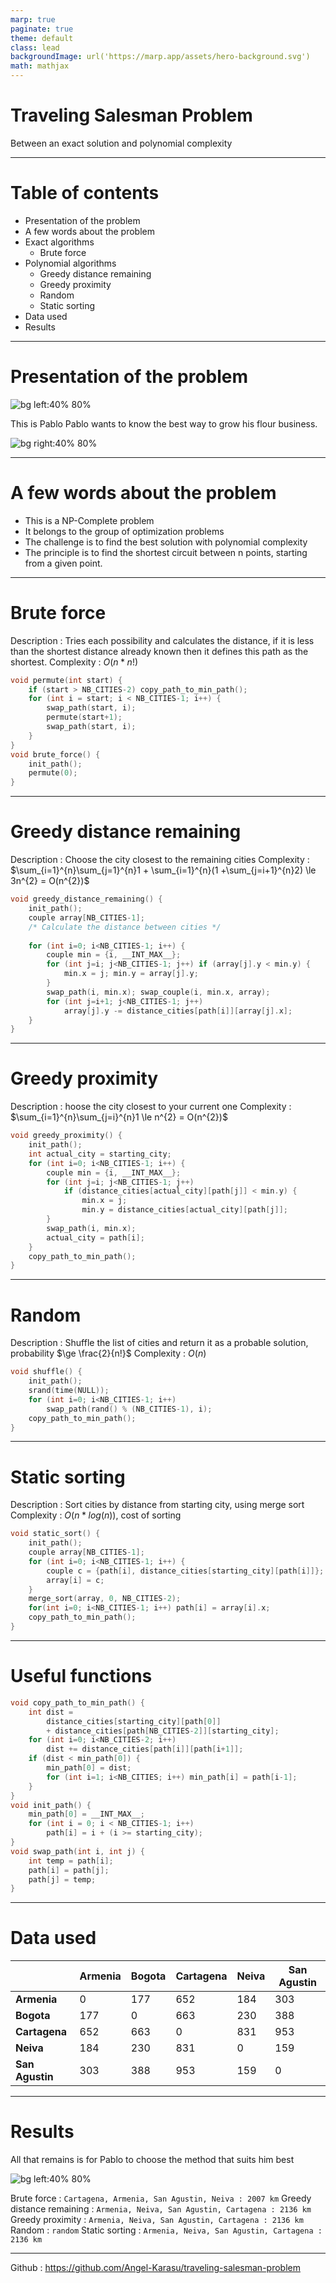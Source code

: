 ```yaml
---
marp: true
paginate: true
theme: default
class: lead
backgroundImage: url('https://marp.app/assets/hero-background.svg')
math: mathjax
---
```


# **Traveling Salesman Problem**

Between an exact solution and polynomial complexity

---

# Table of contents

- Presentation of the problem
- A few words about the problem
- Exact algorithms
  - Brute force
- Polynomial algorithms
  - Greedy distance remaining
  - Greedy proximity
  - Random
  - Static sorting
- Data used
- Results

---

# Presentation of the problem

![bg left:40% 80%](./pablo.png)

This is Pablo
Pablo wants to know the best way to grow his flour business.

![bg right:40% 80%](https://www.goway.com/media/uploads/maps/latin_america/colombia/colombia.jpg)

---

# A few words about the problem

- This is a NP-Complete problem
- It belongs to the group of optimization problems
- The challenge is to find the best solution with polynomial complexity
- The principle is to find the shortest circuit between n points, starting from a given point.

---

# Brute force

Description : Tries each possibility and calculates the distance, if it is less than the shortest distance already known then it defines this path as the shortest.
Complexity : $O(n*n!)$

```c
void permute(int start) {
    if (start > NB_CITIES-2) copy_path_to_min_path();
    for (int i = start; i < NB_CITIES-1; i++) {
        swap_path(start, i);
        permute(start+1);
        swap_path(start, i);
    }
}
void brute_force() {
    init_path();
    permute(0);
}
```

---

# Greedy distance remaining

Description : Choose the city closest to the remaining cities
Complexity : $\sum_{i=1}^{n}\sum_{j=1}^{n}1 + \sum_{i=1}^{n}(1 +\sum_{j=i+1}^{n}2) \le 3n^{2} = O(n^{2})$

```c
void greedy_distance_remaining() {
    init_path();
    couple array[NB_CITIES-1];
    /* Calculate the distance between cities */
    
    for (int i=0; i<NB_CITIES-1; i++) {
        couple min = {i, __INT_MAX__};
        for (int j=i; j<NB_CITIES-1; j++) if (array[j].y < min.y) {
            min.x = j; min.y = array[j].y;
        }
        swap_path(i, min.x); swap_couple(i, min.x, array);
        for (int j=i+1; j<NB_CITIES-1; j++)
            array[j].y -= distance_cities[path[i]][array[j].x];
    }
}
```

---

# Greedy proximity

Description : hoose the city closest to your current one
Complexity : $\sum_{i=1}^{n}\sum_{j=i}^{n}1 \le n^{2} = O(n^{2})$

```c
void greedy_proximity() {
    init_path();
    int actual_city = starting_city;
    for (int i=0; i<NB_CITIES-1; i++) {
        couple min = {i, __INT_MAX__};
        for (int j=i; j<NB_CITIES-1; j++)
            if (distance_cities[actual_city][path[j]] < min.y) {
                min.x = j;
                min.y = distance_cities[actual_city][path[j]];
        }
        swap_path(i, min.x);
        actual_city = path[i];
    }
    copy_path_to_min_path();
}
```

---

# Random

Description : Shuffle the list of cities and return it as a probable solution, probability $\ge \frac{2}{n!}$
Complexity : $O(n)$

```c
void shuffle() {
    init_path();
    srand(time(NULL));
    for (int i=0; i<NB_CITIES-1; i++)
        swap_path(rand() % (NB_CITIES-1), i);
    copy_path_to_min_path();
}
```

---

# Static sorting

Description : Sort cities by distance from starting city, using merge sort
Complexity : $O(n*log(n))$, cost of sorting


```c
void static_sort() {
    init_path();
    couple array[NB_CITIES-1];
    for (int i=0; i<NB_CITIES-1; i++) {
        couple c = {path[i], distance_cities[starting_city][path[i]]};
        array[i] = c;
    }
    merge_sort(array, 0, NB_CITIES-2);
    for(int i=0; i<NB_CITIES-1; i++) path[i] = array[i].x;
    copy_path_to_min_path();
}
```

---

# Useful functions

```c
void copy_path_to_min_path() {
    int dist =
        distance_cities[starting_city][path[0]]
        + distance_cities[path[NB_CITIES-2]][starting_city];
    for (int i=0; i<NB_CITIES-2; i++)
        dist += distance_cities[path[i]][path[i+1]];
    if (dist < min_path[0]) {
        min_path[0] = dist;
        for (int i=1; i<NB_CITIES; i++) min_path[i] = path[i-1];
    }
}
void init_path() {
    min_path[0] = __INT_MAX__;
    for (int i = 0; i < NB_CITIES-1; i++)
        path[i] = i + (i >= starting_city);
}
void swap_path(int i, int j) {
    int temp = path[i];
    path[i] = path[j];
    path[j] = temp;
}
```

---

# Data used

| | Armenia | Bogota | Cartagena | Neiva | San Agustin |
| - | - | - | - | - | - |
| **Armenia** | 0 | 177 | 652 | 184 | 303 |
| **Bogota** | 177 | 0 | 663 | 230 | 388 |
| **Cartagena** | 652 | 663 | 0 | 831 | 953 |
| **Neiva** | 184 | 230 | 831 | 0 | 159 |
| **San Agustin** | 303 | 388 | 953 | 159 | 0 |

---

# Results

All that remains is for Pablo to choose the method that suits him best

![bg left:40% 80%](./pablo.png)

Brute force : `Cartagena, Armenia, San Agustin, Neiva : 2007 km`
Greedy distance remaining : `Armenia, Neiva, San Agustin, Cartagena : 2136 km`
Greedy proximity : `Armenia, Neiva, San Agustin, Cartagena : 2136 km`
Random : `random`
Static sorting : `Armenia, Neiva, San Agustin, Cartagena : 2136 km`

---

Github : https://github.com/Angel-Karasu/traveling-salesman-problem